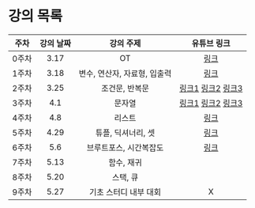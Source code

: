 # 강의 목록
|주차|강의 날짜|강의 주제|유튜브 링크|
|:------:|:---:|:---:|:---:|
| 0주차 | 3.17 | OT | [링크](https://youtu.be/EyixOMSx2EE?si=nBP8bM5YE8CY45BO) |
| 1주차 | 3.18 | 변수, 연산자, 자료형, 입출력 | [링크](https://youtu.be/t6CjqkdMY-E) |
| 2주차 | 3.25 | 조건문, 반복문 | [링크1](https://youtu.be/_NT1xy5QXK8) [링크2](https://youtu.be/Rmush3LBhEQ) [링크3](https://youtu.be/AmhjHBYPTes) |
| 3주차 | 4.1 | 문자열 | [링크1](https://youtu.be/dvSif3kpY7g) [링크2](https://youtu.be/24SRXjda1cc) [링크3](https://youtu.be/BNSCR2JPQ8Q) |
| 4주차 | 4.8 | 리스트 | [링크](https://www.youtube.com/watch?v=kmxBTZgksSM) |
| 5주차 | 4.29 | 튜플, 딕셔너리, 셋 | [링크](https://www.youtube.com/watch?v=p58-0aRL--I) |
| 6주차 | 5.6 | 브루트포스, 시간복잡도 | [링크](https://youtu.be/rKtnaBfPO4o) |
| 7주차 | 5.13 | 함수, 재귀 |  |
| 8주차 | 5.20 | 스택, 큐 |  |
| 9주차 | 5.27 | 기초 스터디 내부 대회 | X |

